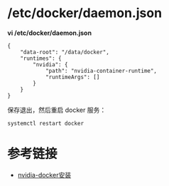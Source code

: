 # /etc/docker/daemon.json

**vi /etc/docker/daemon.json**
```
{
    "data-root": "/data/docker",
    "runtimes": {
        "nvidia": {
            "path": "nvidia-container-runtime",
            "runtimeArgs": []
        }
    }
}
```

保存退出，然后重启 docker 服务：
```
systemctl restart docker
```

# 参考链接

- [nvidia-docker安装](https://cloud.tencent.com/developer/article/1541709)

